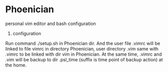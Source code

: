 # Phoenician
personal vim editor and bash configuration

1. configuration

Run command ./setup.sh in Phoenician dir. And the user file .vimrc will be linked to file vimrc
in directory Phoenician, user directory .vim same with .vimrc to be linked with dir vim in Phoenician.
At the same time, .vimrc and .vim will be backup to dir .psl_time (suffix is time point of backup action)
at the home.
